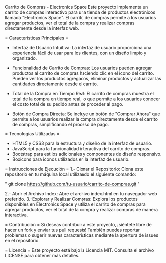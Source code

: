 Carrito de Compras - Electronics Space
Este proyecto implementa un carrito de compras interactivo para una tienda de productos electrónicos llamada "Electronics Space". El carrito de compras permite a los usuarios agregar productos, ver el total de la compra y realizar compras directamente desde la interfaz web.

= Características Principales =
- Interfaz de Usuario Intuitiva: La interfaz de usuario proporciona una experiencia fácil de usar para los clientes, con un diseño limpio y organizado.

- Funcionalidad de Carrito de Compras: Los usuarios pueden agregar productos al carrito de compras haciendo clic en el ícono del carrito. Pueden ver los productos agregados, eliminar productos y actualizar las cantidades directamente desde el carrito.

- Total de la Compra en Tiempo Real: El carrito de compras muestra el total de la compra en tiempo real, lo que permite a los usuarios conocer el costo total de su pedido antes de proceder al pago.

- Botón de Compra Directa: Se incluye un botón de "Comprar Ahora" que permite a los usuarios realizar la compra directamente desde el carrito de compras, simplificando el proceso de pago.

= Tecnologías Utilizadas =
- HTML5 y CSS3 para la estructura y diseño de la interfaz de usuario.
- JavaScript para la funcionalidad interactiva del carrito de compras.
- Bootstrap para estilos adicionales y componentes de diseño responsivo.
- Boxicons para iconos utilizados en la interfaz de usuario.

= Instrucciones de Ejecución =
1.- Clonar el Repositorio: Clona este repositorio en tu máquina local utilizando el siguiente comando:

" git clone https://github.com/tu-usuario/carrito-de-compras.git "

2.- Abrir el Archivo Index: Abre el archivo index.html en tu navegador web preferido.
3.-Explorar y Realizar Compras: Explora los productos disponibles en Electronics Space y utiliza el carrito de compras para agregar productos, ver el total de la compra y realizar compras de manera interactiva.

= Contribución =
Si deseas contribuir a este proyecto, ¡siéntete libre de hacer un fork y enviar tus pull requests! También puedes reportar problemas o sugerir nuevas características mediante la apertura de issues en el repositorio.

= Licencia =
Este proyecto está bajo la Licencia MIT. Consulta el archivo LICENSE para obtener más detalles.
